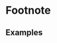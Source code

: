# Footnote

## Examples

<ex-code name="ex-footnote-basic"></ex-code>
<ex-code name="ex-footnote-target"></ex-code>

